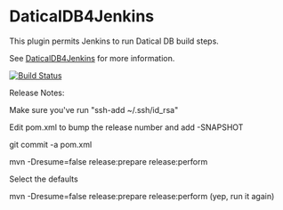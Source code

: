 DaticalDB4Jenkins
=================

This plugin permits Jenkins to run Datical DB build steps.

See [DaticalDB4Jenkins](https://wiki.jenkins-ci.org/display/JENKINS/DaticalDB4Jenkins) for more information.

[![Build Status](https://buildhive.cloudbees.com/job/jenkinsci/job/datical-db-plugin/badge/icon)](https://buildhive.cloudbees.com/job/jenkinsci/job/datical-db-plugin/)



Release Notes:

Make sure you've run "ssh-add ~/.ssh/id_rsa"

Edit pom.xml to bump the release number and add -SNAPSHOT

git commit -a pom.xml

mvn -Dresume=false release:prepare release:perform

Select the defaults

mvn -Dresume=false release:prepare release:perform (yep, run it again)
